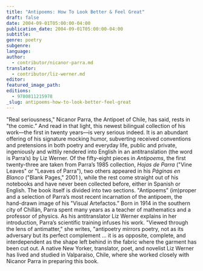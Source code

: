 ```yaml
---
title: "Antipoems: How To Look Better & Feel Great"
draft: false
date: 2004-09-01T05:00:00-04:00
publication_date: 2004-09-01T05:00:00-04:00
subtitle:
genre: poetry
subgenre:
language:
author:
  - contributor/nicanor-parra.md
translator:
  - contributor/liz-werner.md
editor:
featured_image_path:
editions:
  - 9780811215978
_slug: antipoems-how-to-look-better-feel-great
---
```


"Real seriousness," Nicanor Parra, the Antipoet of Chile, has said, rests in "the comic.” And read in that light, this newest bilingual collection of his work––the first in twenty years––is very serious indeed. It is an abundant offering of his signature mocking humor, subverting received conventions and pretensions in both poetry and everyday life, public and private, ingeniously and wittily rendered into English in an antitranslation (the word is Parra’s) by Liz Werner. Of the fifty-eight pieces in _Antipoems_, the first twenty-three are taken from Parra’s 1985 collection, _Hojas de Parra_ ("Vine Leaves" or "Leaves of Parra"), two others appeared in his _Páginas en Blanco_ ("Blank Pages," 2001 ), while the rest come straight out of his notebooks and have never been collected before, either in Spanish or English. The book itself is divided into two sections. "Antipoems” (im)proper and a selection of Parra’s most recent incarnation of the antipoem, the hand-drawn image of his "Visual Artefactos.” Born in 1914 in the southern city of Chillán, Parra spent many years as a teacher of mathematics and a professor of physics. As his antitranslator Liz Werner expIains in her introduction, Parra’s scientific training infuses his work. "Viewed through the lens of antimatter," she writes, "antipoetry mirrors poetry, not as its adversary but its perfect complement … it is as opposite, complete, and interdependent as the shape left behind in the fabric where the garment has been cut out. A native New Yorker, translator, poet, and novelist Liz Werner has lived and studied in Valparaíso, Chile, where she worked closely with Nicanor Parra in preparing this book.


